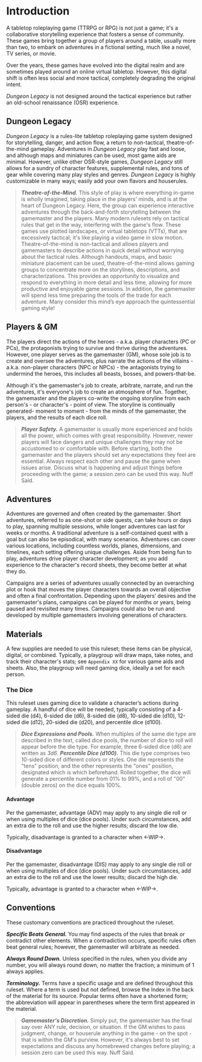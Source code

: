 # Introduction

A tabletop roleplaying game (TTRPG or RPG) is not just a game; it's a collaborative storytelling experience that fosters a sense of community. These games bring together a group of players around a table, usually more than two, to embark on adventures in a fictional setting, much like a novel, TV series, or movie.

Over the years, these games have evolved into the digital realm and are sometimes played around an online virtual tabletop. However, this digital shift is often less social and more tactical, completely degrading the original intent.

*Dungeon Legacy* is not designed around the tactical experience but rather an old-school renaissance (OSR) experience.

## Dungeon Legacy

*Dungeon Legacy* is a rules-lite tabletop roleplaying game system designed for storytelling, danger, and action flow, a return to non-tactical, theatre-of-the-mind gameplay. Adventures in *Dungeon Legacy* play fast and loose, and although maps and miniatures can be used, most game aids are minimal. However, unlike other OSR-style games, *Dungeon Legacy* still allows for a sundry of character features, supplemental rules, and tons of gear while covering many play styles and genres. *Dungeon Legacy* is highly customizable in many ways; easily add your own flavors and houserules.

> ***Theatre-of-the-Mind.*** This style of play is where everything in-game is wholly imagined, taking place in the players' minds, and is at the heart of Dungeon Legacy. Here, the group can experience interactive adventures through the back-and-forth storytelling between the gamemaster and the players. Many modern rulesets rely on tactical rules that get in the way, interfering with the game's flow. These games use plotted landscapes, or virtual tabletops (VTTs), that are excessively tactical; it's like playing a video game in slow motion. Theatre-of-the-mind is non-tactical and allows players and gamemasters to describe actions in quick detail without worrying about the tactical rules. Although handouts, maps, and basic miniature placement can be used, theatre-of-the-mind allows gaming groups to concentrate more on the storylines, descriptions, and characterizations. This provides an opportunity to visualize and respond to everything in more detail and less time, allowing for more productive and enjoyable game sessions. In addition, the gamemaster will spend less time preparing the tools of the trade for each adventure. Many consider this mind’s eye approach the quintessential gaming style!

## Players & GM

The players direct the actions of the heroes - a.k.a. player characters (PC or PCs), the protagonists trying to survive and thrive during the adventures. However, one player serves as the gamemaster (GM), whose sole job is to create and oversee the adventures, plus narrate the actions of the villains - a.k.a. non-player characters (NPC or NPCs) - the antagonists trying to undermind the heroes, this includes all beasts, bosses, and powers-that-be.

Although it's the gamemaster's job to create, arbitrate, narrate, and run the adventures, it's everyone's job to create an atmosphere of fun. Together, the gamemaster and the players co-write the ongoing storyline from each person's - or character's - point of view. The storyline is continually generated- moment to moment - from the minds of the gamemaster, the players, and the results of each dice roll.

>***Player Safety.*** A gamemaster is usually more experienced and holds all the power, which comes with great responsibility. However, newer players will face dangers and unique challenges they may not be accustomed to or comfortable with. Before starting, both the gamemaster and the players should set any expectations they feel are essential. Always respect each other and pause the game when issues arise. Discuss what is happening and adjust things before proceeding with the game; a session zero can be used this way. Nuff Said.

## Adventures

Adventures are governed and often created by the gamemaster. Short adventures, referred to as one-shot or side quests, can take hours or days to play, spanning multiple sessions, while longer adventures can last for weeks or months. A traditional adventure is a self-contained quest with a goal but can also be episodical, with many scenarios. Adventures can cover various locations, including countless worlds, planes, dimensions, and timelines, each setting offering unique challenges. Aside from being fun to play, adventures drive player character development; as you add experience to the character's record sheets, they become better at what they do.

Campaigns are a series of adventures usually connected by an overarching plot or hook that moves the player characters towards an overall objective and often a final confrontation. Depending upon the players’ desires and the gamemaster's plans, campaigns can be played for months or years, being paused and revisited many times. Campaigns could also be run and developed by multiple gamemasters involving generations of characters.

## Materials

A few supplies are needed to use this ruleset; these items can be physical, digital, or combined. Typically, a playgroup will draw maps, take notes, and track their character's stats; see `Appendix XX` for various game aids and sheets. Also, the playgroup will need gaming dice, ideally a set for each person.

### The Dice

This ruleset uses gaming dice to validate a character’s actions during gameplay. A handful of dice will be needed, typically consisting of a 4-sided die (d4), 6-sided die (d6), 8-sided die (d8), 10-sided die (d10), 12-sided die (d12), 20-sided die (d20), and percentile dice (d100).

> ***Dice Expressions and Pools.*** When multiples of the same die type are described in the text, called dice pools, the number of dice to roll will appear before the die type. For example, three 6-sided dice (d6) are written as *3d6*.
> ***Percentile Dice (d100).*** This die type comprises two 10-sided dice of different colors or styles. One die represents the "tens" position, and the other represents the "ones" position, designated which is which beforehand. Rolled together, the dice will generate a percentile number from 01% to 99%, and a roll of "00" (double zeros) on the dice equals 100%.

#### Advantage

Per the gamemaster, advantage (ADV) may apply to any single die roll or when using multiples of dice (dice pools). Under such circumstances, add an extra die to the roll and use the higher results; discard the low die.

Typically, disadvantage is granted to a character when <-WIP->.

#### Disadvantage

Per the gamemaster, disadvantage (DIS) may apply to any single die roll or when using multiples of dice (dice pools). Under such circumstances, add an extra die to the roll and use the lower results; discard the high die.

Typically, advantage is granted to a character when <-WIP->.

## Conventions

These customary conventions are practiced throughout the ruleset.

***Specific Beats General.*** You may find aspects of the rules that break or contradict other elements. When a contradiction occurs, specific rules often beat general rules; however, the gamemaster will arbitrate as needed.

***Always Round Down.*** Unless specified in the rules, when you divide any number, you will always round down, no matter the fraction; a minimum of 1 always applies.

***Terminology.*** Terms have a specific usage and are defined throughout this ruleset. Where a term is used but not defined, browse the Index in the back of the material for its source. Popular terms often have a shortened form; the abbreviation will appear in parentheses where the term first appeared in the material.

>***Gamemaster's Discretion.*** Simply put, the gamemaster has the final say over ANY rule, decision, or situation. If the GM wishes to pass judgment, change, or houserule anything in the game - on the spot - that is within the GM's purview. However, it's always best to set expectations and discuss any homebrewed changes before playing; a session zero can be used this way. Nuff Said.